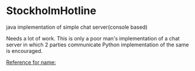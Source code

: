 # StockholmHotline
java implementation of simple chat server(console based)

Needs a lot of work. This is only a poor man's implementation of a chat server in which 2 parties communicate
Python implementation of the same is encouraged.

[Reference for name:](https://youtu.be/zFO1cRr5-qY?t=122)
